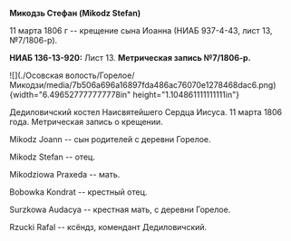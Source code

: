 **Микодзь Стефан (Mikodz Stefan)**

11 марта 1806 г -- крещение сына Иоанна (НИАБ 937-4-43, лист 13,
№7/1806-р).

**НИАБ 136-13-920:** Лист 13. **Метрическая запись №7/1806-р.**

![](./Осовская волость/Горелое/Микодзи/media/7b506a696a16897fda486ac76070e1278468dac6.png){width="6.496527777777778in"
height="1.104861111111111in"}

Дедиловичский костел Наисвятейшего Сердца Иисуса. 11 марта 1806 года.
Метрическая запись о крещении.

Mikodz Joann -- сын родителей с деревни Горелое.

Mikodz Stefan -- отец.

Mikodziowa Praxeda -- мать.

Bobowka Kondrat -- крестный отец.

Surzkowa Audacya -- крестная мать, с деревни Горелое.

Rzucki Rafal -- ксёндз, комендант Дедиловичский.
